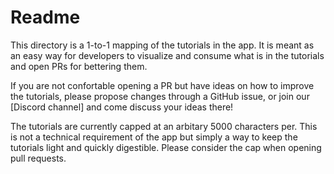 # Readme
This directory is a 1-to-1 mapping of the tutorials in the app. It is meant as an easy way for developers to visualize and consume what is in the tutorials and open PRs for bettering them. 

If you are not confortable opening a PR but have ideas on how to improve the tutorials, please propose changes through a GitHub issue, or join our [Discord channel] and come discuss your ideas there!

The tutorials are currently capped at an arbitary 5000 characters per. This is not a technical requirement of the app but simply a way to keep the tutorials light and quickly digestible. Please consider the cap when opening pull requests.
